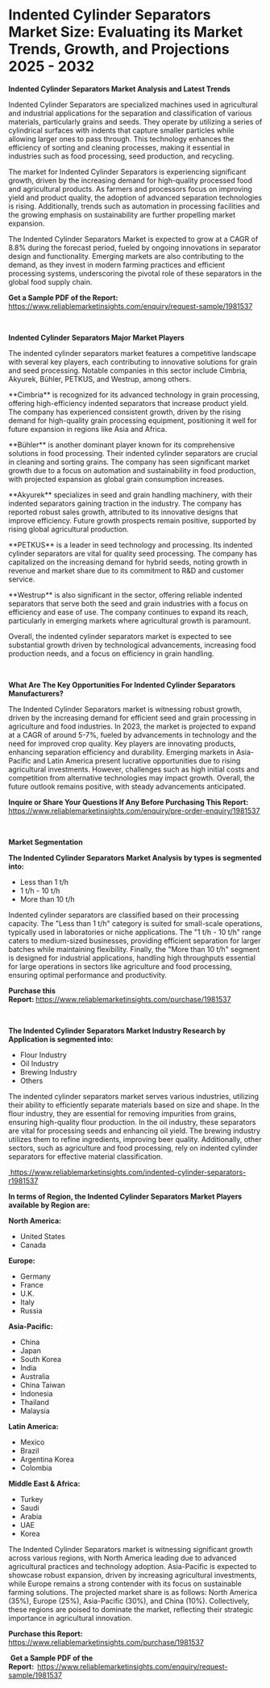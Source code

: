 <p><h1>Indented Cylinder Separators Market Size: Evaluating its Market Trends, Growth, and Projections 2025 - 2032</h1></p><p><strong>Indented Cylinder Separators Market Analysis and Latest Trends</strong></p>
<p><p>Indented Cylinder Separators are specialized machines used in agricultural and industrial applications for the separation and classification of various materials, particularly grains and seeds. They operate by utilizing a series of cylindrical surfaces with indents that capture smaller particles while allowing larger ones to pass through. This technology enhances the efficiency of sorting and cleaning processes, making it essential in industries such as food processing, seed production, and recycling.</p><p>The market for Indented Cylinder Separators is experiencing significant growth, driven by the increasing demand for high-quality processed food and agricultural products. As farmers and processors focus on improving yield and product quality, the adoption of advanced separation technologies is rising. Additionally, trends such as automation in processing facilities and the growing emphasis on sustainability are further propelling market expansion.</p><p>The Indented Cylinder Separators Market is expected to grow at a CAGR of 8.8% during the forecast period, fueled by ongoing innovations in separator design and functionality. Emerging markets are also contributing to the demand, as they invest in modern farming practices and efficient processing systems, underscoring the pivotal role of these separators in the global food supply chain.</p></p>
<p><strong>Get a Sample PDF of the Report:&nbsp;</strong> <a href="https://www.reliablemarketinsights.com/enquiry/request-sample/1981537?utm_campaign=3567&utm_medium=2&utm_source=Github&utm_content=ia&utm_term=16042025&utm_id=indented-cylinder-separators">https://www.reliablemarketinsights.com/enquiry/request-sample/1981537</a></p>
<p>&nbsp;</p>
<p><strong>Indented Cylinder Separators Major Market Players</strong></p>
<p><p>The indented cylinder separators market features a competitive landscape with several key players, each contributing to innovative solutions for grain and seed processing. Notable companies in this sector include Cimbria, Akyurek, Bühler, PETKUS, and Westrup, among others.</p><p>**Cimbria** is recognized for its advanced technology in grain processing, offering high-efficiency indented separators that increase product yield. The company has experienced consistent growth, driven by the rising demand for high-quality grain processing equipment, positioning it well for future expansion in regions like Asia and Africa.</p><p>**Bühler** is another dominant player known for its comprehensive solutions in food processing. Their indented cylinder separators are crucial in cleaning and sorting grains. The company has seen significant market growth due to a focus on automation and sustainability in food production, with projected expansion as global grain consumption increases.</p><p>**Akyurek** specializes in seed and grain handling machinery, with their indented separators gaining traction in the industry. The company has reported robust sales growth, attributed to its innovative designs that improve efficiency. Future growth prospects remain positive, supported by rising global agricultural production.</p><p>**PETKUS** is a leader in seed technology and processing. Its indented cylinder separators are vital for quality seed processing. The company has capitalized on the increasing demand for hybrid seeds, noting growth in revenue and market share due to its commitment to R&D and customer service.</p><p>**Westrup** is also significant in the sector, offering reliable indented separators that serve both the seed and grain industries with a focus on efficiency and ease of use. The company continues to expand its reach, particularly in emerging markets where agricultural growth is paramount.</p><p>Overall, the indented cylinder separators market is expected to see substantial growth driven by technological advancements, increasing food production needs, and a focus on efficiency in grain handling.</p></p>
<p>&nbsp;</p>
<p><strong>What Are The Key Opportunities For Indented Cylinder Separators Manufacturers?</strong></p>
<p><p>The Indented Cylinder Separators market is witnessing robust growth, driven by the increasing demand for efficient seed and grain processing in agriculture and food industries. In 2023, the market is projected to expand at a CAGR of around 5-7%, fueled by advancements in technology and the need for improved crop quality. Key players are innovating products, enhancing separation efficiency and durability. Emerging markets in Asia-Pacific and Latin America present lucrative opportunities due to rising agricultural investments. However, challenges such as high initial costs and competition from alternative technologies may impact growth. Overall, the future outlook remains positive, with steady advancements anticipated.</p></p>
<p><strong>Inquire or Share Your Questions If Any Before Purchasing This Report:</strong> <a href="https://www.reliablemarketinsights.com/enquiry/pre-order-enquiry/1981537?utm_campaign=3567&utm_medium=2&utm_source=Github&utm_content=ia&utm_term=16042025&utm_id=indented-cylinder-separators">https://www.reliablemarketinsights.com/enquiry/pre-order-enquiry/1981537</a></p>
<p>&nbsp;</p>
<p><strong>Market Segmentation</strong></p>
<p><strong>The Indented Cylinder Separators Market Analysis by types is segmented into:</strong></p>
<p><ul><li>Less than 1 t/h</li><li>1 t/h - 10 t/h</li><li>More than 10 t/h</li></ul></p>
<p><p>Indented cylinder separators are classified based on their processing capacity. The "Less than 1 t/h" category is suited for small-scale operations, typically used in laboratories or niche applications. The "1 t/h - 10 t/h" range caters to medium-sized businesses, providing efficient separation for larger batches while maintaining flexibility. Finally, the "More than 10 t/h" segment is designed for industrial applications, handling high throughputs essential for large operations in sectors like agriculture and food processing, ensuring optimal performance and productivity.</p></p>
<p><strong>Purchase this Report:&nbsp;</strong><a href="https://www.reliablemarketinsights.com/purchase/1981537?utm_campaign=3567&utm_medium=2&utm_source=Github&utm_content=ia&utm_term=16042025&utm_id=indented-cylinder-separators">https://www.reliablemarketinsights.com/purchase/1981537</a></p>
<p>&nbsp;</p>
<p><strong>The Indented Cylinder Separators Market Industry Research by Application is segmented into:</strong></p>
<p><ul><li>Flour Industry</li><li>Oil Industry</li><li>Brewing Industry</li><li>Others</li></ul></p>
<p><p>The indented cylinder separators market serves various industries, utilizing their ability to efficiently separate materials based on size and shape. In the flour industry, they are essential for removing impurities from grains, ensuring high-quality flour production. In the oil industry, these separators are vital for processing seeds and enhancing oil yield. The brewing industry utilizes them to refine ingredients, improving beer quality. Additionally, other sectors, such as agriculture and food processing, rely on indented cylinder separators for effective material classification.</p></p>
<p><a href="https://www.reliablemarketinsights.com/indented-cylinder-separators-r1981537?utm_campaign=3567&utm_medium=2&utm_source=Github&utm_content=ia&utm_term=16042025&utm_id=indented-cylinder-separators">&nbsp;https://www.reliablemarketinsights.com/indented-cylinder-separators-r1981537</a></p>
<p><strong>In terms of Region, the Indented Cylinder Separators Market Players available by Region are:</strong></p>
<p>
    <p> <strong> North America: </strong>
        <ul>
            <li>United States</li>
            <li>Canada</li>
        </ul>
        </p> 
    <p> <strong> Europe: </strong>
        <ul>
            <li>Germany</li>
            <li>France</li>
            <li>U.K.</li>
            <li>Italy</li>
            <li>Russia</li>
        </ul>
        </p> 
    <p> <strong> Asia-Pacific: </strong>
        <ul>
            <li>China</li>
            <li>Japan</li>
            <li>South Korea</li>
            <li>India</li>
            <li>Australia</li>
            <li>China Taiwan</li>
            <li>Indonesia</li>
            <li>Thailand</li>
            <li>Malaysia</li>
        </ul>
        </p> 
    <p> <strong> Latin America: </strong>
        <ul>
            <li>Mexico</li>
            <li>Brazil</li>
            <li>Argentina Korea</li>
            <li>Colombia</li>
        </ul>
        </p> 
    <p> <strong> Middle East & Africa: </strong>
        <ul>
            <li>Turkey</li>
            <li>Saudi</li>
            <li>Arabia</li>
            <li>UAE</li>
            <li>Korea</li>
        </ul>
    </p>
    </p>
<p><p>The Indented Cylinder Separators market is witnessing significant growth across various regions, with North America leading due to advanced agricultural practices and technology adoption. Asia-Pacific is expected to showcase robust expansion, driven by increasing agricultural investments, while Europe remains a strong contender with its focus on sustainable farming solutions. The projected market share is as follows: North America (35%), Europe (25%), Asia-Pacific (30%), and China (10%). Collectively, these regions are poised to dominate the market, reflecting their strategic importance in agricultural innovation.</p></p>
<p><strong>Purchase this Report: </strong><a href="https://www.reliablemarketinsights.com/purchase/1981537?utm_campaign=3567&utm_medium=2&utm_source=Github&utm_content=ia&utm_term=16042025&utm_id=indented-cylinder-separators">https://www.reliablemarketinsights.com/purchase/1981537</a></p>
<p>&nbsp;<strong>Get a Sample PDF of the Report:&nbsp;&nbsp;</strong><a href="https://www.reliablemarketinsights.com/enquiry/request-sample/1981537?utm_campaign=3567&utm_medium=2&utm_source=Github&utm_content=ia&utm_term=16042025&utm_id=indented-cylinder-separators">https://www.reliablemarketinsights.com/enquiry/request-sample/1981537</a></p>
<p><strong></strong></p>
<p><p></p><p></p><p></p></p>